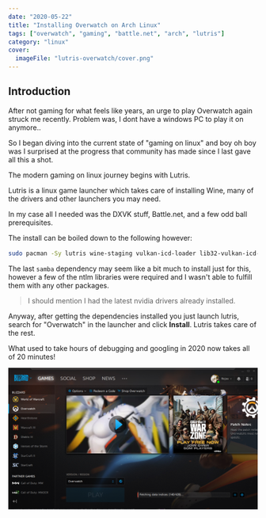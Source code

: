 ```yaml
---
date: "2020-05-22"
title: "Installing Overwatch on Arch Linux"
tags: ["overwatch", "gaming", "battle.net", "arch", "lutris"]
category: "linux"
cover:
  imageFile: "lutris-overwatch/cover.png"
---
```


## Introduction

After not gaming for what feels like years, an urge to play Overwatch again struck me recently. Problem was, I dont have a windows PC to play it on anymore..

So I began diving into the current state of "gaming on linux" and boy oh boy was I surprised at the progress that community has made since I last gave all this a shot.

The modern gaming on linux journey begins with Lutris.

Lutris is a linux game launcher which takes care of installing Wine, many of the drivers and other launchers you may need.

In my case all I needed was the DXVK stuff, Battle.net, and a few odd ball prerequisites.

The install can be boiled down to the following however:

```bash
sudo pacman -Sy lutris wine-staging vulkan-icd-loader lib32-vulkan-icd-loader zenity lib32-gnutls lib32-libldap lib32-libgpg-error lib32-sqlite lib32-libpulse samba
```

The last `samba` dependency may seem like a bit much to install just for this, however a few of the ntlm libraries were required and I wasn't able to fulfill them with any other packages.

> I should mention I had the latest nvidia drivers already installed.

Anyway, after getting the dependencies installed you just launch lutris, search for "Overwatch" in the launcher and click **Install**. Lutris takes care of the rest.

What used to take hours of debugging and googling in 2020 now takes all of 20 minutes!

![Battle.net](battlenet.png)
